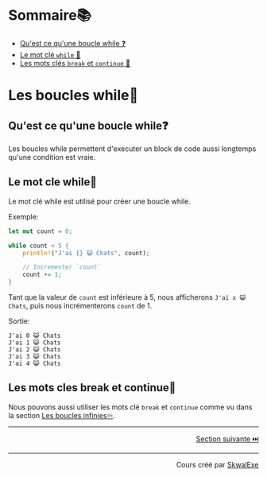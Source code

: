 # Sommaire📚
- [Qu'est ce qu'une boucle while ❓](#quest-ce-quune-boucle-while)
- [Le mot clé `while` 🔁](#le-mot-cle-while)
- [Les mots clés `break` et `continue` 🔑](#les-mots-cles-break-et-continue)
# Les boucles while🔁
## Qu'est ce qu'une boucle while❓
Les boucles while permettent d'executer un block de code aussi longtemps qu'une condition est vraie.
## Le mot cle while🔁
Le mot clé while est utilisé pour créer une boucle while.

Exemple:

```rust
let mut count = 0;

while count < 5 {
    println!("J'ai {} 😺 Chats", count);

    // Incrementer `count`
    count += 1;
}
```
Tant que la valeur de `count` est inférieure à 5, nous afficherons `J'ai x 😺 Chats`, puis nous incrémenterons `count` de 1.

Sortie:
```
J'ai 0 😺 Chats
J'ai 1 😺 Chats
J'ai 2 😺 Chats
J'ai 3 😺 Chats
J'ai 4 😺 Chats
```
## Les mots cles break et continue🔑
Nous pouvons aussi utiliser les mots clé `break` et `continue` comme vu dans la section [Les boucles infinies♾️](https://github.com/SkwalExe/apprendre-rust/tree/main/cours/les-boucles-infinies).


---

<p align="right"><a href="https://github.com/SkwalExe/apprendre-rust/tree/main/cours/les-boucles-for">Section suivante ⏭️</a></p>


---


<p align="right">Cours créé par <a href="https://github.com/SkwalExe/" target="_blank">SkwalExe</a></p>